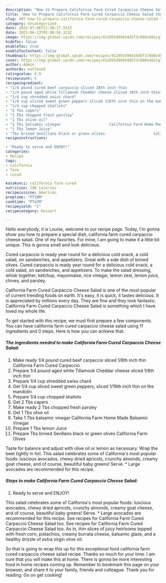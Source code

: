 ```yaml
---
description: "How to Prepare California Farm Cured Carpaccio Cheese Salad the Very Delicious"
title: "How to Prepare California Farm Cured Carpaccio Cheese Salad the Very Delicious"
slug: 407-how-to-prepare-california-farm-cured-carpaccio-cheese-salad-the-very-delicious
category: Uncategorized
date: 2022-07-06T21:38:17.931Z
date: 2023-06-23T05:48:54.323Z
image: https://img-global.cpcdn.com/recipes/412055d99454d5f3/680x482cq70/california-farm-cured-carpaccio-cheese-salad-recipe-main-photo.jpg
hideToc: false
enableToc: true
enableTocContent: false
thumbnail: https://img-global.cpcdn.com/recipes/412055d99454d5f3/680x482cq70/california-farm-cured-carpaccio-cheese-salad-recipe-main-photo.jpg
cover: https://img-global.cpcdn.com/recipes/412055d99454d5f3/680x482cq70/california-farm-cured-carpaccio-cheese-salad-recipe-main-photo.jpg
author: Admin
authorAv: notfound
ratingvalue: 4.9
reviewcount: 5
recipeingredient:
- "1/4 pound cured beef carpaccio sliced 18th inch thin                      California Farm Cured Carpaccio"
- "1/4 pound aged white Tillamook Cheddar cheese sliced 18th inch thin"
- "1/4 cup shredded swiss chard"
- "1/4 cup sliced sweet green peppers sliced 116th inch thin on the mandolin"
- "1/4 cup chopped shallots"
- "2 Tbs capers"
- "2 Tbs chopped fresh parsley"
- "1 Tbs olive oil"
- "1 Tbs balsamic vinegar                      California Farm Home Made Balsamic Vinegar"
- "1 Tbs lemon Juice"
- "Tbs brined Sevillano black or green olives                      California Farm Olives"
recipeinstructions:

- "Ready to serve and ENJOY!"
categories:
- Recipe
tags:
- california
- farm
- cured

katakunci: california farm cured 
nutrition: 298 calories
recipecuisine: American
preptime: "PT10M"
cooktime: "PT43M"
recipeyield: "1"
recipecategory: Dessert

---
```



Hello everybody, it is Louise, welcome to our recipe page. Today, I'm gonna show you how to prepare a special dish, california farm cured carpaccio cheese salad. One of my favorites. For mine, I am going to make it a little bit unique. This is gonna smell and look delicious.

Cured carpaccio is ready year round for a delicious cold snack, a cold salad, on sandwiches, and appetizers. Great with a side dish of brined olives. Cured carpaccio is ready year round for a delicious cold snack, a cold salad, on sandwiches, and appetizers. To make the salad dressing, whisk together, ketchup, mayonnaise, rice vinegar, lemon zest, lemon juice, chives, and parsley.

California Farm Cured Carpaccio Cheese Salad is one of the most popular of current trending foods on earth. It's easy, it is quick, it tastes delicious. It is appreciated by millions every day. They are fine and they look fantastic. California Farm Cured Carpaccio Cheese Salad is something which I have loved my whole life.


To get started with this recipe, we must first prepare a few components. You can have california farm cured carpaccio cheese salad using 11 ingredients and 0 steps. Here is how you can achieve that.

<!--inarticleads1-->

##### The ingredients needed to make California Farm Cured Carpaccio Cheese Salad:

1. Make ready 1/4 pound cured beef carpaccio sliced 1/8th inch thin                      California Farm Cured Carpaccio
1. Prepare 1/4 pound aged white Tillamook Cheddar cheese sliced 1/8th inch thin
1. Prepare 1/4 cup shredded swiss chard
1. Get 1/4 cup sliced sweet green peppers, sliced 1/16th inch thin on the mandolin
1. Prepare 1/4 cup chopped shallots
1. Get 2 Tbs capers
1. Make ready 2 Tbs chopped fresh parsley
1. Get 1 Tbs olive oil
1. Take 1 Tbs balsamic vinegar                      California Farm Home Made Balsamic Vinegar
1. Prepare 1 Tbs lemon Juice
1. Prepare Tbs brined Sevillano black or green olives                      California Farm Olives


Taste for balance and adjust with olive oil or lemon as necessary. Wrap the beet tightly in foil. This salad celebrates some of California&#39;s most popular foods: luscious avocados, chewy dried apricots, crunchy almonds, creamy goat cheese, and of course, beautiful baby greens! Serve. * Large avocados are recommended for this recipe. 

<!--inarticleads2-->

##### Steps to make California Farm Cured Carpaccio Cheese Salad:


1. Ready to serve and ENJOY!

This salad celebrates some of California&#39;s most popular foods: luscious avocados, chewy dried apricots, crunchy almonds, creamy goat cheese, and of course, beautiful baby greens! Serve. * Large avocados are recommended for this recipe. See recipes for California Farm Cured Carpaccio Cheese Salad too. See recipes for California Farm Cured Carpaccio Cheese Salad too. As in, thin slices of juicy heirlooms topped with fresh corn, pistachios, creamy burrata cheese, balsamic glaze, and a healthy drizzle of extra virgin olive oil. 

So that is going to wrap this up for this exceptional food california farm cured carpaccio cheese salad recipe. Thanks so much for your time. I am sure that you will make this at home. There is gonna be more interesting food in home recipes coming up. Remember to bookmark this page on your browser, and share it to your family, friends and colleague. Thank you for reading. Go on get cooking!
